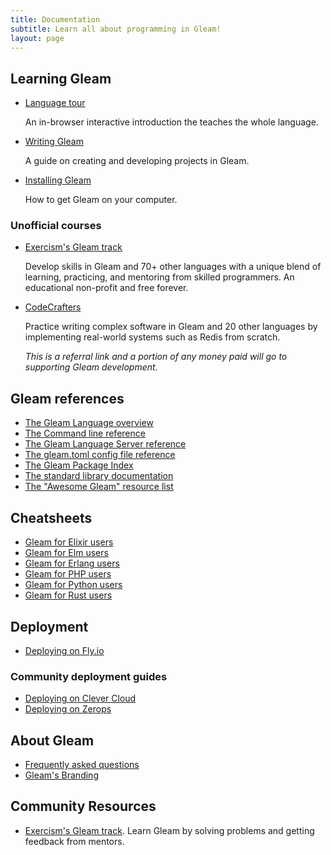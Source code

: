 ```yaml
---
title: Documentation
subtitle: Learn all about programming in Gleam!
layout: page
---
```


## Learning Gleam

- [Language tour](https://tour.gleam.run)

  An in-browser interactive introduction the teaches the whole language.

- [Writing Gleam](/writing-gleam)
  
  A guide on creating and developing projects in Gleam.

- [Installing Gleam](/getting-started/installing)

  How to get Gleam on your computer.

### Unofficial courses

- [Exercism's Gleam track](https://exercism.org/tracks/gleam)

  Develop skills in Gleam and 70+ other languages with a unique blend of learning,
  practicing, and mentoring from skilled programmers. An educational non-profit
  and free forever.

- [CodeCrafters](https://app.codecrafters.io/join?via=lpil)

  Practice writing complex software in Gleam and 20 other languages by
  implementing real-world systems such as Redis from scratch.

  _This is a referral link and a portion of any money paid will go to supporting
  Gleam development_.

## Gleam references
- [The Gleam Language overview](https://tour.gleam.run/everything/)
- [The Command line reference](/writing-gleam/command-line-reference)
- [The Gleam Language Server reference](/language-server)
- [The gleam.toml config file reference](/writing-gleam/gleam-toml)
- [The Gleam Package Index](https://packages.gleam.run)
- [The standard library documentation](https://hexdocs.pm/gleam_stdlib/)
- [The "Awesome Gleam" resource list](https://github.com/gleam-lang/awesome-gleam)


## Cheatsheets

- [Gleam for Elixir users](/cheatsheets/gleam-for-elixir-users)
- [Gleam for Elm users](/cheatsheets/gleam-for-elm-users)
- [Gleam for Erlang users](/cheatsheets/gleam-for-erlang-users)
- [Gleam for PHP users](/cheatsheets/gleam-for-php-users)
- [Gleam for Python users](/cheatsheets/gleam-for-python-users)
- [Gleam for Rust users](/cheatsheets/gleam-for-rust-users)

## Deployment

- [Deploying on Fly.io](/deployment/fly)

### Community deployment guides

- [Deploying on Clever Cloud](https://github.com/davlgd/gleam-demo)
- [Deploying on Zerops](/deployment/zerops)

## About Gleam

- [Frequently asked questions](/frequently-asked-questions)
- [Gleam's Branding](/branding)

## Community Resources

- [Exercism's Gleam track](https://exercism.org/tracks/gleam). Learn Gleam by
  solving problems and getting feedback from mentors.
